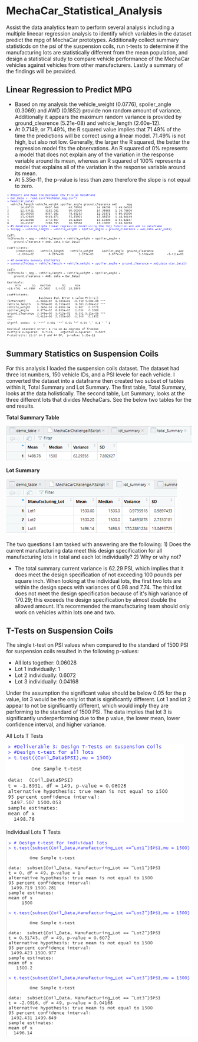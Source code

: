 # MechaCar_Statistical_Analysis
Assist the data analytics team to perform several analysis including a multiple lineear regression analysis to identify which variables in the dataset predict the mpg of MechaCar prototypes.  Additionally collect summary statisticds on the psi of the suspension coils, run t-tests to determine if the manufacturing lots are statistically different from the mean population, and design a statistical study to compare vehicle performance of the MechaCar vehicles against vehicles from other manufacturers.  Lastly a summary of the findings will be provided.

## Linear Regression to Predict MPG
- Based on my analysis the vehicle_weight (0.0776), spoiler_angle (0.3069) and AWD (0.1852) provide non random amount of variance. Additionally it appears the maximum random variance is provided by ground_clearence (5.21e-08) and vehicle_length (2.60e-12).
- At 0.7149, or 71.49%, the R squared value implies that 71.49% of the time the predictions will be correct using a linear model. 71.49% is not high, but also not low.  Generally, the larger the R squared, the better the regression model fits the observations.  An R squared of 0% represents a model that does not explain any of the variation in the response variable around its mean, whereas an R squared of 100% represents a model that explains all of the variation in the response variable around its mean.
- At 5.35e-11, the p-value is less than zero therefore the slope is not equal to zero.

![This is an image](https://github.com/Jahill17/MechaCar_Statistical_Analysis/blob/main/Deliverable1_DataFrame_LinearRegression_SummaryStatistics.png)


## Summary Statistics on Suspension Coils

For this analysis I loaded the suspension coils dataset. The dataset had three lot numbers, 150 vehicle IDs, and a PSI levele for each vehicle.  I converted the dataset into a dataframe then created two subset of tables within it, Total Summary and Lot Summary.  The first table, Total Summary, looks at the data holistically.  The second table, Lot Summary, looks at the three different lots that divides MechaCars.  See the below two tables for the end results.

**Total Summary Table**

![This is an image](https://github.com/Jahill17/MechaCar_Statistical_Analysis/blob/main/Deliverable2_total_Summary.png)

**Lot Summary**

![This is an image](https://github.com/Jahill17/MechaCar_Statistical_Analysis/blob/main/Deliverable2_Lot_Summary.png)

The two questions I am tasked with answering are the following: 1) Does the current manufacturing data meet this design specification for all manufacturing lots in total and each lot individually? 2) Why or why not?

- The total summary current variance is 62.29 PSI, which implies that it does meet the design specification of not exceeding 100 pounds per square inch.  When looking at the individual lots, the first two lots are within the design specs with variances of 0.98 and 7.74.  The third lot does not meet the design specification because of it's high variance of 170.29; this exceeds the design specification by almost double the allowed amount.  It's recommended the manufacturing team should only work on vehicles within lots one and two.


## T-Tests on Suspension Coils

The single t-test on PSI values when compared to the standard of 1500 PSI for suspension coils resulted in the following p-values:
- All lots together: 0.06028
- Lot 1 individually: 1
- Lot 2 individually: 0.6072
- Lot 3 individually: 0.04168

Under the assumption the significant value should be below 0.05 for the p value, lot 3 would be the only lot that is significantly different.  Lot 1 and lot 2 appear to not be significantly different, which would imply they are performing to the standard of 1500 PSI.  The data implies that lot 3 is significantly underperforming due to the p value, the lower mean, lower confidence interval, and higher variance.

All Lots T Tests

![This is an image](https://github.com/Jahill17/MechaCar_Statistical_Analysis/blob/main/Deliverable3_t-test-all-lots.png)

Individual Lots T Tests

![This is an image](https://github.com/Jahill17/MechaCar_Statistical_Analysis/blob/main/Deliverable3_t-test-individual-lots.png)
